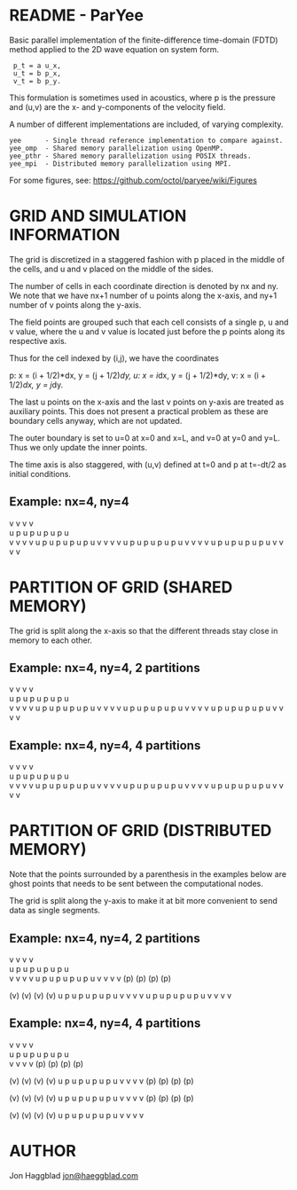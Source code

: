 # README - ParYee

Basic parallel implementation of the finite-difference time-domain (FDTD)
method applied to the 2D wave equation on system form. 

     p_t = a u_x,
     u_t = b p_x,
     v_t = b p_y.

This formulation is sometimes used in acoustics, where p is the pressure and
(u,v) are the x- and y-components of the velocity field.

A number of different implementations are included, of varying complexity.

    yee      - Single thread reference implementation to compare against.
    yee_omp  - Shared memory parallelization using OpenMP.
    yee_pthr - Shared memory parallelization using POSIX threads.
    yee_mpi  - Distributed memory parallelization using MPI.


For some figures, see: https://github.com/octol/paryee/wiki/Figures

# GRID AND SIMULATION INFORMATION

The grid is discretized in a staggered fashion with p placed in the middle of
the cells, and u and v placed on the middle of the sides.

The number of cells in each coordinate direction is denoted by nx and ny. We
note that we have nx+1 number of u points along the x-axis, and ny+1 number of
v points along the y-axis. 

The field points are grouped such that each cell consists of a single p, u
and v value, where the u and v value is located just before the p points along
its respective axis. 

Thus for the cell indexed by (i,j), we have the coordinates

 p: x = (i + 1/2)*dx, y = (j + 1/2)*dy,
 u: x = i*dx,         y = (j + 1/2)*dy,
 v: x = (i + 1/2)*dx, y = j*dy.

The last u points on the x-axis and the last v points on
y-axis are treated as auxiliary points. This does not present a practical
problem as these are boundary cells anyway, which are not updated.

The outer boundary is set to u=0 at x=0 and x=L, and v=0 at y=0 and y=L. Thus
we only update the inner points. 

The time axis is also staggered, with (u,v) defined at t=0 and p at t=-dt/2 as
initial conditions. 

## Example: nx=4, ny=4

  v   v   v   v     
u p u p u p u p u   
  v   v   v   v
u p u p u p u p u
  v   v   v   v
u p u p u p u p u
  v   v   v   v
u p u p u p u p u
  v   v   v   v



# PARTITION OF GRID (SHARED MEMORY)

The grid is split along the x-axis so that the different threads stay close in
memory to each other.

## Example: nx=4, ny=4, 2 partitions

  v   v      v   v     
u p u p    u p u p u   
  v   v      v   v
u p u p    u p u p u
  v   v      v   v
u p u p    u p u p u
  v   v      v   v
u p u p    u p u p u
  v   v      v   v

## Example: nx=4, ny=4, 4 partitions

  v      v      v      v     
u p    u p    u p    u p u   
  v      v      v      v
u p    u p    u p    u p u
  v      v      v      v
u p    u p    u p    u p u
  v      v      v      v
u p    u p    u p    u p u
  v      v      v      v


# PARTITION OF GRID (DISTRIBUTED MEMORY)

Note that the points surrounded by a parenthesis in the examples below are
ghost points that needs to be sent between the computational nodes.

The grid is split along the y-axis to make it at bit more convenient to send
data as single segments.

## Example: nx=4, ny=4, 2 partitions

  v   v   v   v     
u p u p u p u p u   
  v   v   v   v
u p u p u p u p u
  v   v   v   v
 (p) (p) (p) (p)

 (v) (v) (v) (v)
u p u p u p u p u
  v   v   v   v
u p u p u p u p u
  v   v   v   v


## Example: nx=4, ny=4, 4 partitions

  v   v   v   v     
u p u p u p u p u  
  v   v   v   v
 (p) (p) (p) (p)

 (v) (v) (v) (v)
u p u p u p u p u
  v   v   v   v
 (p) (p) (p) (p)

 (v) (v) (v) (v)
u p u p u p u p u
  v   v   v   v
 (p) (p) (p) (p)

 (v) (v) (v) (v)
u p u p u p u p u
  v   v   v   v


# AUTHOR

Jon Haggblad <jon@haeggblad.com>

